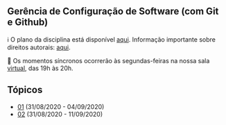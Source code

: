 ## Gerência de Configuração de Software (com Git e Github)

:information_source: O plano da disciplina está disponível [aqui](./media/plano-gcs.pdf). Informação importante sobre direitos autorais: [aqui](./media/recomendacao-prograd.pdf).

:cinema: Os momentos síncronos ocorrerão às segundas-feiras na nossa sala [virtual](https://meet.google.com/lookup/b2q7k34nbs), das 19h às 20h.

## Tópicos

- [01](./topicos/01.md) (31/08/2020 - 04/09/2020)
- [02](./topicos/02.md) (31/08/2020 - 11/09/2020)
